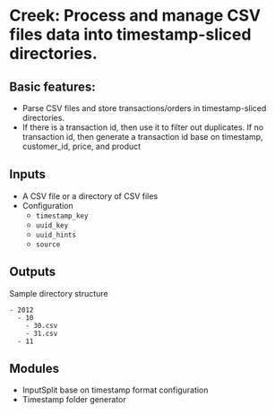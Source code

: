 # Creek: Process and manage CSV files data into timestamp-sliced directories.

## Basic features:

* Parse CSV files and store transactions/orders in timestamp-sliced directories.
* If there is a transaction id, then use it to filter out duplicates. If no
  transaction id, then generate a transaction id base on timestamp, customer_id,
  price, and product

## Inputs

* A CSV file or a directory of CSV files
* Configuration
  - `timestamp_key`
  - `uuid_key`
  - `uuid_hints`
  - `source`

## Outputs

Sample directory structure

```
- 2012
  - 10
    - 30.csv
    - 31.csv
  - 11
```

## Modules

* InputSplit base on timestamp format configuration
* Timestamp folder generator
